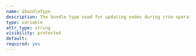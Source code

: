 ```yaml
---
name: $bundleType
description: The bundle type used for updating nodes during cron operations.
type: variable
attr_type: string
visibility: protected
default: 
required: yes
---
```


